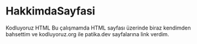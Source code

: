 # HakkimdaSayfasi
Kodluyoruz HTML
Bu çalışmamda HTML sayfası üzerinde biraz kendimden bahsettim ve kodluyoruz.org ile patika.dev sayfalarına link verdim.
